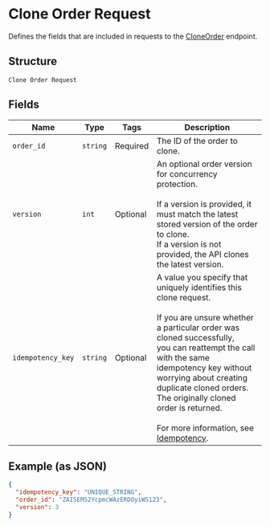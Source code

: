 
# Clone Order Request

Defines the fields that are included in requests to the
[CloneOrder](../../doc/api/orders.md#clone-order) endpoint.

## Structure

`Clone Order Request`

## Fields

| Name | Type | Tags | Description |
|  --- | --- | --- | --- |
| `order_id` | `string` | Required | The ID of the order to clone. |
| `version` | `int` | Optional | An optional order version for concurrency protection.<br><br>If a version is provided, it must match the latest stored version of the order to clone.<br>If a version is not provided, the API clones the latest version. |
| `idempotency_key` | `string` | Optional | A value you specify that uniquely identifies this clone request.<br><br>If you are unsure whether a particular order was cloned successfully,<br>you can reattempt the call with the same idempotency key without<br>worrying about creating duplicate cloned orders.<br>The originally cloned order is returned.<br><br>For more information, see [Idempotency](https://developer.squareup.com/docs/basics/api101/idempotency). |

## Example (as JSON)

```json
{
  "idempotency_key": "UNIQUE_STRING",
  "order_id": "ZAISEM52YcpmcWAzERDOyiWS123",
  "version": 3
}
```

